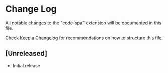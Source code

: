 # Change Log

All notable changes to the "code-spa" extension will be documented in this file.

Check [Keep a Changelog](http://keepachangelog.com/) for recommendations on how to structure this file.

## [Unreleased]

- Initial release